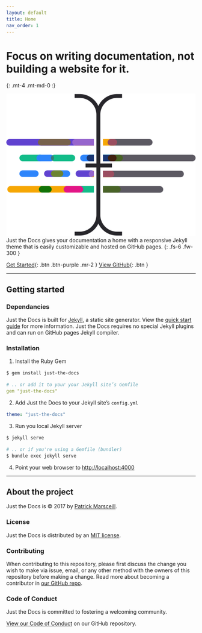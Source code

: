 ```yaml
---
layout: default
title: Home
nav_order: 1
---
```



# Focus on writing documentation, not building a website for it.
{: .mt-4 .mt-md-0 :}

<div class="d-sm-flex my-sm-7">
  <div class="px-8 pl-sm-0 pr-sm-6 mb-5 mb-sm-0">
    <img src="/assets/images/just-the-docs.png" alt="" class="mt-sm-2">
  </div>
  <div markdown="1">
  Just the Docs gives your documentation a home with a responsive Jekyll theme that is easily customizable and hosted on GitHub pages.
  {: .fs-6 .fw-300 }

  [Get Started](#getting-started){: .btn .btn-purple .mr-2 } [View GitHub](https://github.com/pmarsceill/just-the-docs){: .btn }
  </div>
</div>

---

## Getting started
### Dependancies
Just the Docs is built for [Jekyll](https://jekyllrb.com), a static site generator. View the [quick start guide](https://jekyllrb.com/docs/quickstart/) for more information. Just the Docs requires no special Jekyll plugins and can run on GitHub pages  Jekyll compiler.

### Installation
1. Install the Ruby Gem
```bash
$ gem install just-the-docs
```
```yaml
# .. or add it to your your Jekyll site’s Gemfile
gem "just-the-docs"
```
2. Add Just the Docs to your Jekyll site’s `config.yml`
```yaml
theme: "just-the-docs"
```
3. Run you local Jekyll server
```bash
$ jekyll serve
```
```bash
# .. or if you're using a Gemfile (bundler)
$ bundle exec jekyll serve
```
4. Point your web browser to [http://localhost:4000](http://localhost:4000)

---

## About the project

Just the Docs is &copy; 2017 by [Patrick Marsceill](http://patrickmarsceill.com).

### License

Just the Docs is distributed by an [MIT license](https://github.com/pmarsceill/just-the-docs/tree/master/LICENSE.txt).

### Contributing

When contributing to this repository, please first discuss the change you wish to make via issue,
email, or any other method with the owners of this repository before making a change. Read more about becoming a contributor in [our GitHub repo][954661c7].

  [954661c7]: https://github.com/pmarsceill/just-the-docs/tree/master/CONTRIBUTING.md "Contributing.md on Just the Docs GitHub repository"

### Code of Conduct

Just the Docs is committed to fostering a welcoming community.

[View our Code of Conduct](https://github.com/pmarsceill/just-the-docs/tree/master/CODE_OF_CONDUCT.md) on our GitHub repository.
